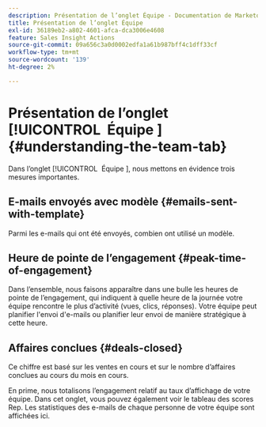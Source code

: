 ```yaml
---
description: Présentation de l’onglet Équipe - Documentation de Marketo - Documentation du produit
title: Présentation de l’onglet Équipe
exl-id: 36189eb2-a802-4601-afca-dca3006e4608
feature: Sales Insight Actions
source-git-commit: 09a656c3a0d0002edfa1a61b987bff4c1dff33cf
workflow-type: tm+mt
source-wordcount: '139'
ht-degree: 2%

---
```


# Présentation de l’onglet [!UICONTROL &#x200B; Équipe &#x200B;] {#understanding-the-team-tab}

Dans l’onglet [!UICONTROL &#x200B; Équipe &#x200B;], nous mettons en évidence trois mesures importantes.

## E-mails envoyés avec modèle {#emails-sent-with-template}

Parmi les e-mails qui ont été envoyés, combien ont utilisé un modèle.

## Heure de pointe de l’engagement {#peak-time-of-engagement}

Dans l’ensemble, nous faisons apparaître dans une bulle les heures de pointe de l’engagement, qui indiquent à quelle heure de la journée votre équipe rencontre le plus d’activité (vues, clics, réponses). Votre équipe peut planifier l&#39;envoi d&#39;e-mails ou planifier leur envoi de manière stratégique à cette heure.

## Affaires conclues {#deals-closed}

Ce chiffre est basé sur les ventes en cours et sur le nombre d’affaires conclues au cours du mois en cours.

En prime, nous totalisons l’engagement relatif au taux d’affichage de votre équipe. Dans cet onglet, vous pouvez également voir le tableau des scores Rep. Les statistiques des e-mails de chaque personne de votre équipe sont affichées ici.
